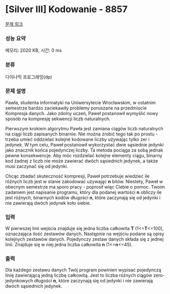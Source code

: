# [Silver III] Kodowanie - 8857 

[문제 링크](https://www.acmicpc.net/problem/8857) 

### 성능 요약

메모리: 2020 KB, 시간: 0 ms

### 분류

다이나믹 프로그래밍(dp)

### 문제 설명

<p>Pawła, studenta informatyki na Uniwersytecie Wrocławskim, w ostatnim semestrze bardzo zaciekawiły problemy poruszane na przedmiocie Kompresja danych. Jako zdolny uczeń, Paweł postanowił wymyślić nowy sposób na kompresję sekwencji liczb naturalnych.</p>

<p>Pierwszym krokiem algorytmu Pawła jest zamiana ciągów liczb naturalnych na ciągi liczb zapisanych binarnie. Nie można zrobić tego tak po prostu - trzeba umieć oddzielać kolejne kodowane liczby używając tylko zer i jedynek. W tym celu, Paweł postanowił wykorzystać dwie sąsiednie jedynki jako znacznik końca pojedynczej liczby. Ta metoda pociąga za sobą jednak pewne konsekwencje. Aby móc rozdzielać kolejne elementy ciągu, binarny kod żadnej z liczb nie może zawierać dwóch sąsiednich jedynek, a także musi zaczynać się od jedynki.</p>

<p>Chcąc zbadać skuteczność kompresji, Paweł potrzebuje wiedzieć ile różnych liczb jest w stanie zakodować używając <strong>n</strong> bitów. Niestety, Paweł w obecnym semestrze ma sporo pracy - poprosił więc Ciebie o pomoc. Twoim zadaniem jest napisanie programu, który dla podanej wartości <strong>n</strong> obliczy ile jest różnych, binarnych kodów długości <strong>n</strong>, które zaczynają się od jedynki i nie zawierają dwóch jedynek koło siebie.</p>

### 입력 

 <p>W pierwszej linii wejścia znajduje się jedna liczba całkowita <strong>T</strong> (1<=<strong>T</strong><=100), oznaczająca ilość zestawów danych. Następnie na wejściu podane są opisy kolejnych zestawów danych. Pojedynczy zestaw danych składa się z jednej linii. Znajduje się w niej jedna liczba całkowita <strong>n</strong> (1<=<strong>n</strong><=45).<strong> </strong></p>

### 출력 

 <p>Dla każdego zestawu danych Twój program powinien wypisać pojedynczą linię zawierającą jedną liczbę całkowitą. Jest to liczba różnych ciągów zero-jedynkowych długości <strong>n</strong>, które zaczynają się od jedynki i nie zawierają dwóch sąsiednich jedynek.</p>

